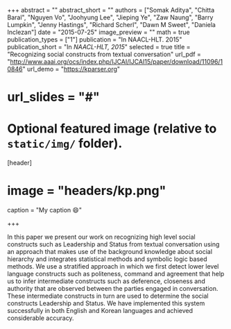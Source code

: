 +++
abstract = ""
abstract_short = ""
authors = ["Somak Aditya", "Chitta Baral", "Nguyen Vo", "Joohyung Lee", "Jieping Ye", "Zaw Naung", "Barry Lumpkin", "Jenny Hastings", "Richard Scherl", "Dawn M Sweet", "Daniela Inclezan"]
date = "2015-07-25"
image_preview = ""
math = true
publication_types = ["1"]
publication = "In NAACL-HLT. 2015"
publication_short = "In *NAACL-HLT, 2015*"
selected = true
title = "Recognizing social constructs from textual conversation"
url_pdf = "http://www.aaai.org/ocs/index.php/IJCAI/IJCAI15/paper/download/11096/10846"
url_demo = "https://kparser.org"
# url_slides = "#"


# Optional featured image (relative to `static/img/` folder).
[header]
# image = "headers/kp.png"
caption = "My caption :smile:"

+++

In this paper we present our work on recognizing high level social constructs such as Leadership and Status from textual conversation using an approach that makes use of the background knowledge about social hierarchy and integrates statistical methods and symbolic logic based methods. We use a stratified approach in which we first detect lower level language constructs such as politeness, command and agreement that help us to infer intermediate constructs such as deference, closeness and authority that are observed between the parties engaged in conversation. These intermediate constructs in turn are used to determine the social constructs Leadership and Status. We have implemented this system successfully in both English and Korean languages and achieved considerable accuracy.
